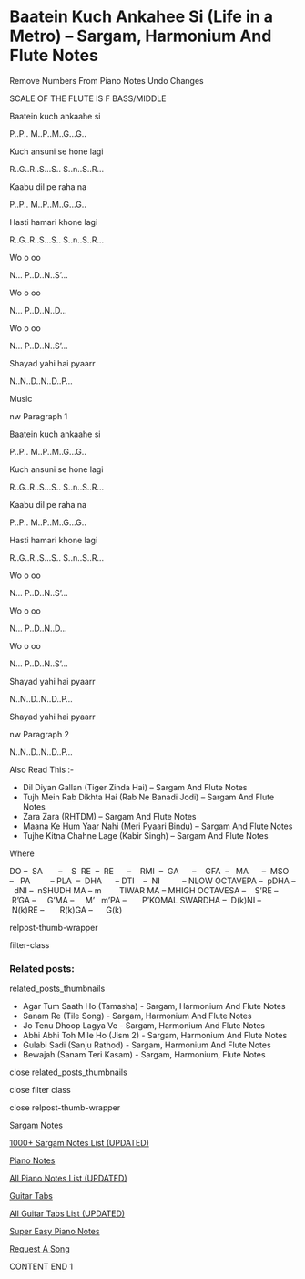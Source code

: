 
# Baatein Kuch Ankahee Si (Life in a Metro) – Sargam, Harmonium And Flute Notes

Remove Numbers From Piano Notes
Undo Changes

SCALE OF THE FLUTE IS F BASS/MIDDLE

Baatein kuch ankaahe si

P..P.. M..P..M..G…G..

Kuch ansuni se hone lagi

R..G..R..S…S.. S..n..S..R…

Kaabu dil pe raha na

P..P.. M..P..M..G…G..

Hasti hamari khone lagi

R..G..R..S…S.. S..n..S..R…

Wo o oo

N… P..D..N..S’…

Wo o oo

N… P..D..N..D…

Wo o oo

N… P..D..N..S’…

Shayad yahi hai pyaarr

N..N..D..N..D..P…

Music

nw Paragraph 1

Baatein kuch ankaahe si

P..P.. M..P..M..G…G..

Kuch ansuni se hone lagi

R..G..R..S…S.. S..n..S..R…

Kaabu dil pe raha na

P..P.. M..P..M..G…G..

Hasti hamari khone lagi

R..G..R..S…S.. S..n..S..R…

Wo o oo

N… P..D..N..S’…

Wo o oo

N… P..D..N..D…

Wo o oo

N… P..D..N..S’…

Shayad yahi hai pyaarr

N..N..D..N..D..P…

Shayad yahi hai pyaarr

nw Paragraph 2

N..N..D..N..D..P…

Also Read This :-

* Dil Diyan Gallan (Tiger Zinda Hai) – Sargam And Flute Notes
* Tujh Mein Rab Dikhta Hai (Rab Ne Banadi Jodi) – Sargam And Flute Notes
* Zara Zara (RHTDM) – Sargam And Flute Notes
* Maana Ke Hum Yaar Nahi (Meri Pyaari Bindu) – Sargam And Flute Notes
* Tujhe Kitna Chahne Lage (Kabir Singh) – Sargam And Flute Notes

Where

DO –  SA       –    S  RE  –  RE      –    RMI  –  GA      –    GFA  –   MA      –  MSO  –   PA         – PLA  –  DHA      – DTI    –  NI          – NLOW OCTAVEPA –  pDHA –  dNI –  nSHUDH MA – m        TIWAR MA – MHIGH OCTAVESA –    S’RE –     R’GA –     G’MA –     M’   m’PA –       P’KOMAL SWARDHA –  D(k)NI –       N(k)RE –       R(k)GA –      G(k)

relpost-thumb-wrapper

filter-class

### Related posts:

related_posts_thumbnails

* Agar Tum Saath Ho (Tamasha) - Sargam, Harmonium And Flute Notes
* Sanam Re (Tile Song) - Sargam, Harmonium And Flute Notes
* Jo Tenu Dhoop Lagya Ve - Sargam, Harmonium And Flute Notes
* Abhi Abhi Toh Mile Ho (Jism 2) - Sargam, Harmonium And Flute Notes
* Gulabi Sadi (Sanju Rathod) - Sargam, Harmonium And Flute Notes
* Bewajah (Sanam Teri Kasam) - Sargam, Harmonium, Flute Notes

close related_posts_thumbnails

close filter class

close relpost-thumb-wrapper

[Sargam Notes](https://www.notationsworld.com/sargam-notes.html)

[1000+ Sargam Notes List (UPDATED)](https://www.notationsworld.com/all-songs-list-sargam-notes.html)

[Piano Notes](https://www.notationsworld.com/piano-notes.html)

[All Piano Notes List (UPDATED)](https://www.notationsworld.com/all-songs-list-piano-notes.html)

[Guitar Tabs](https://www.notationsworld.com/guitar-tabs.html)

[All Guitar Tabs List (UPDATED)](https://www.notationsworld.com/all-songs-list-guitar-tabs.html)

[Super Easy Piano Notes](https://studywall.in/)

[Request A Song](https://www.notationsworld.com/request-a-song.html)

CONTENT END 1

